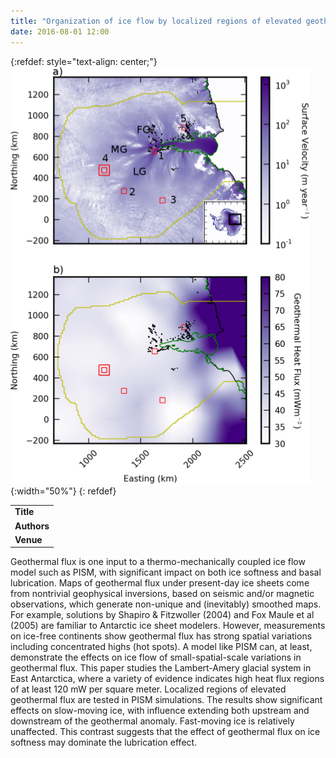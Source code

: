 ```yaml
---
title: "Organization of ice flow by localized regions of elevated geothermal heat flux"
date: 2016-08-01 12:00
---
```


{:refdef: style="text-align: center;"}
![](/img/applications/pittardetal2016.png){:width="50%"}
{: refdef}


||
|-
| **Title** | [Organization of ice flow by localized regions of elevated geothermal heat flux](http://www.the-cryosphere.net/10/639/2016/) |
| **Authors** | [M. L. Pittard](http://www.utas.edu.au/geophysics), B. K. Galton-Fenzi, J. L. Roberts, C. S. Watson |
| **Venue** | [Geophysical Research Letters](http://agupubs.onlinelibrary.wiley.com/agu/journal/10.1002/(ISSN)1944-8007/) |

Geothermal flux is one input to a thermo-mechanically coupled ice flow model such as PISM, with significant impact on both ice softness and basal lubrication. Maps of geothermal flux under present-day ice sheets come from nontrivial geophysical inversions, based on seismic and/or magnetic observations, which generate non-unique and (inevitably) smoothed maps. For example, solutions by Shapiro & Fitzwoller (2004) and Fox Maule et al (2005) are familiar to Antarctic ice sheet modelers. However, measurements on ice-free continents show geothermal flux has strong spatial variations including concentrated highs (hot spots).
A model like PISM can, at least, demonstrate the effects on ice flow of small-spatial-scale variations in geothermal flux. This paper studies the Lambert-Amery glacial system in East Antarctica, where a variety of evidence indicates high heat flux regions of at least 120 mW per square meter. Localized regions of elevated geothermal flux are tested in PISM simulations. The results show significant effects on slow-moving ice, with influence extending both upstream and downstream of the geothermal anomaly. Fast-moving ice is relatively unaffected. This contrast suggests that the effect of geothermal flux on ice softness may dominate the lubrication effect.

